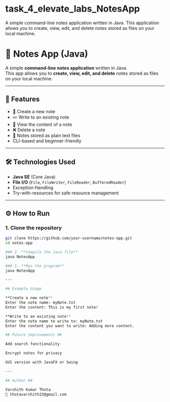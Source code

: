 # task_4_elevate_labs_NotesApp
A simple command-line notes application written in Java.   This application allows you to create, view, edit, and delete notes stored as files on your local machine.

# 📒 Notes App (Java)

A simple **command-line notes application** written in Java.  
This app allows you to **create, view, edit, and delete** notes stored as files on your local machine.

---

## 🚀 Features
- 📄 Create a new note
- ✏️ Write to an existing note
- 📜 View the content of a note
- ❌ Delete a note
- 💾 Notes stored as plain text files
- CLI-based and beginner-friendly

---

## 🛠️ Technologies Used
- **Java SE** (Core Java)
- **File I/O** (`File`, `FileWriter`, `FileReader`, `BufferedReader`)
- Exception Handling
- Try-with-resources for safe resource management

---

## ⚙️ How to Run

### 1. **Clone the repository**
```bash
git clone https://github.com/your-username/notes-app.git
cd notes-app

### 2. **Compile the Java file**
java NotesApp

### 3. **Run the program**
java NotesApp

---

## Example Usage

**Create a new note**
Enter the note name: myNote.txt
Enter the content: This is my first note!

**Write to an existing note**
Enter the note name to write to: myNote.txt
Enter the content you want to write: Adding more content.

## Future Improvements ##

Add search functionality

Encrypt notes for privacy

GUI version with JavaFX or Swing

---

## Author ##

Varshith Kumar Thota
📧 thotavarshith23@gmail.com
